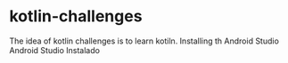# kotlin-challenges
The idea of ​​kotlin challenges is to learn kotiln.
Installing th Android Studio 
Android Studio Instalado